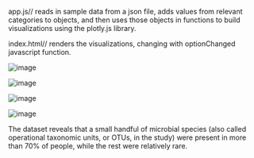 app.js// reads in sample data from a json file, adds values from relevant categories to objects, and then uses those objects in functions to build visualizations using the plotly.js library. 

index.html// renders the visualizations, changing with optionChanged javascript function.

![image](https://user-images.githubusercontent.com/68877416/111359193-94b87b80-8661-11eb-8292-029cc59d22a9.png)

![image](https://user-images.githubusercontent.com/68877416/111359246-a6018800-8661-11eb-8595-eae6cef5ca87.png)

![image](https://user-images.githubusercontent.com/68877416/111359287-b4e83a80-8661-11eb-9089-9700c91622e0.png)

![image](https://user-images.githubusercontent.com/68877416/111359319-bfa2cf80-8661-11eb-96aa-a70cd58c7fbe.png)

The dataset reveals that a small handful of microbial species (also called operational taxonomic units, or OTUs, in the study) were present in more than 70% of people, while the rest were relatively rare.

